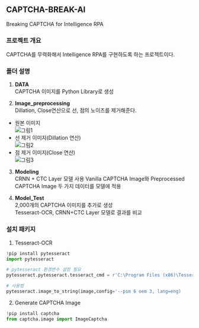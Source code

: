 ## CAPTCHA-BREAK-AI
Breaking CAPTCHA for Intelligence RPA

### 프로젝트 개요
CAPTCHA를 무력화해서 Intelligence RPA를 구현하도록 하는 프로젝트이다.

### 폴더 설명
1) __DATA__  
CAPTCHA 이미지를 Python Library로 생성  
  
  

2) __Image_preprocessing__   
Dillation, Close연산으로 선, 점의 노이즈를 제거해준다.  
  
- 원본 이미지  
![그림1](https://user-images.githubusercontent.com/65157567/86440773-08ba2a00-bd46-11ea-85f8-aad625f846bc.png)  
- 선 제거 이미지(Dillation 연산)  
![그림2](https://user-images.githubusercontent.com/65157567/86440809-1a9bcd00-bd46-11ea-89c1-4802135b7396.png)  
- 점 제거 이미지(Close 연산)  
![그림3](https://user-images.githubusercontent.com/65157567/86440898-43bc5d80-bd46-11ea-9ec4-3d211cd9b710.png)   

3) __Modeling__  
CRNN + CTC Layer 모델 사용
Vanilla CAPTCHA Image와 Preprocessed CAPTCHA Image 두 가지 데이터를 모델에 적용  
  
  
4) __Model_Test__  
2,000개의 CAPTCHA 이미지를 추가로 생성  
Tesseract-OCR, CRNN+CTC Layer 모델로 결과를 비교 
  
### 설치 패키지
1. Tesseract-OCR
```python
!pip install pytesseract
import pytesseract

# pytesseract 환경변수 설정 필요
pytesseract.pytesseract.tesseract_cmd = r'C:\Program Files (x86)\Tesseract-OCR\tesseract'

# 사용법 
pytesseract.image_to_string(image,config='--psm 6 oem 3, lang=eng)
```

2. Generate CAPTCHA Image
```python
!pip install captcha
from captcha.image import ImageCaptcha
```

